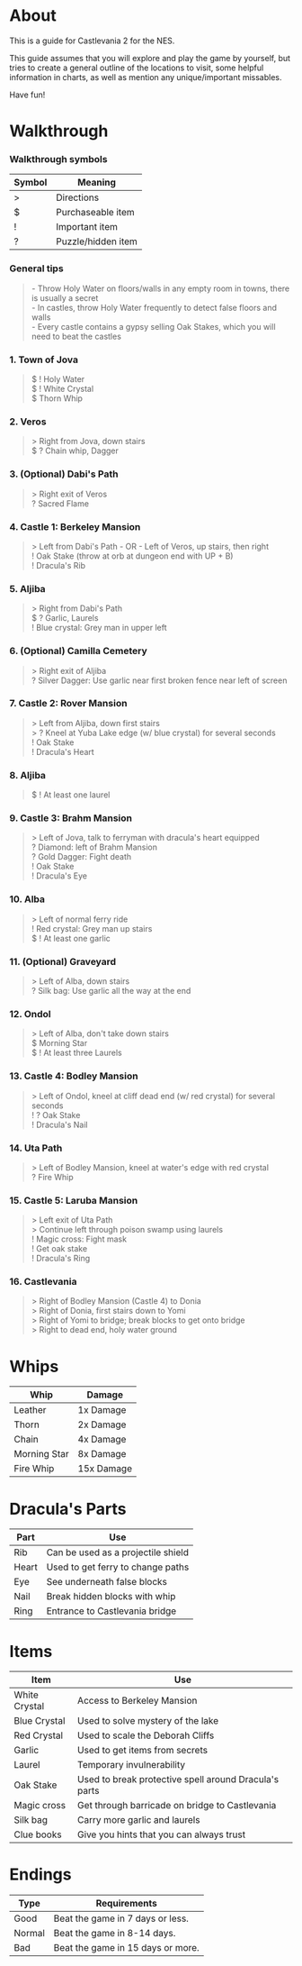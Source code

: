 #  About

This is a guide for Castlevania 2 for the NES.

This guide assumes that you will explore and play the game by yourself, but tries to create a general outline of the locations to visit, some helpful information in charts, as well as mention any unique/important missables.

Have fun\!

# Walkthrough  

### Walkthrough symbols

| Symbol    | Meaning               |
|-----------|-----------------------|
| \>        | Directions            |
| \$        | Purchaseable item     |
| \!        | Important item        |
| \?        | Puzzle/hidden item    |

### General tips

>   \- Throw Holy Water on floors/walls in any empty room in towns, there is usually a secret  
    \- In castles, throw Holy Water frequently to detect false floors and walls  
    \- Every castle contains a gypsy selling Oak Stakes, which you will need to beat the castles  

### 1. Town of Jova

>   \$ \! Holy Water  
    \$ \! White Crystal  
    \$ Thorn Whip  

### 2. Veros  

>   \> Right from Jova, down stairs  
    \$ \? Chain whip, Dagger

### 3. (Optional) Dabi's Path  

>   \> Right exit of Veros  
    \? Sacred Flame 

### 4. Castle 1: Berkeley Mansion   

>   \> Left from Dabi's Path - OR - Left of Veros, up stairs, then right  
    \! Oak Stake (throw at orb at dungeon end with UP + B)  
    \! Dracula's Rib

### 5. Aljiba   

>   \> Right from Dabi's Path  
    \$ \? Garlic, Laurels  
    \! Blue crystal: Grey man in upper left
    
### 6. (Optional) Camilla Cemetery  

>   \> Right exit of Aljiba  
    \? Silver Dagger: Use garlic near first broken fence near left of screen

### 7. Castle 2: Rover Mansion

>   \> Left from Aljiba, down first stairs  
    \> \? Kneel at Yuba Lake edge (w/ blue crystal) for several seconds  
    \! Oak Stake  
    \! Dracula's Heart

### 8. Aljiba  

>   \$ \! At least one laurel

### 9. Castle 3: Brahm Mansion  

>   \> Left of Jova, talk to ferryman with dracula's heart equipped  
    \? Diamond: left of Brahm Mansion  
    \? Gold Dagger: Fight death  
    \! Oak Stake  
    \! Dracula's Eye

### 10. Alba  

>   \> Left of normal ferry ride  
    \! Red crystal: Grey man up stairs  
    \$ \! At least one garlic

### 11. (Optional) Graveyard  

>   \> Left of Alba, down stairs  
    \? Silk bag: Use garlic all the way at the end

### 12. Ondol  

>   \> Left of Alba, don't take down stairs  
    \$ Morning Star  
    \$ \! At least three Laurels

### 13. Castle 4: Bodley Mansion  

>   \> Left of Ondol, kneel at cliff dead end (w/ red crystal) for several seconds  
    \! \? Oak Stake  
    \! Dracula's Nail

### 14. Uta Path  

>   \> Left of Bodley Mansion, kneel at water's edge with red crystal  
    \? Fire Whip

### 15. Castle 5: Laruba Mansion  

>   \> Left exit of Uta Path  
    \> Continue left through poison swamp using laurels  
    \! Magic cross: Fight mask  
    \! Get oak stake  
    \! Dracula's Ring
    
### 16. Castlevania  

>   \> Right of Bodley Mansion (Castle 4) to Donia  
    \> Right of Donia, first stairs down to Yomi  
    \> Right of Yomi to bridge; break blocks to get onto bridge  
    \> Right to dead end, holy water ground  

# Whips  

| Whip          | Damage        |
|---------------|---------------|
| Leather       | 1x Damage     |
| Thorn         | 2x Damage     |
| Chain         | 4x Damage     |
| Morning Star  | 8x Damage     |
| Fire Whip     | 15x Damage    |

# Dracula's Parts  

| Part  | Use                                   |
|-------|---------------------------------------|
| Rib   | Can be used as a projectile shield    |
| Heart | Used to get ferry to change paths     | 
| Eye   | See underneath false blocks           |  
| Nail  | Break hidden blocks with whip         |  
| Ring  | Entrance to Castlevania bridge        |  

# Items  

| Item          | Use                                                   |
|---------------|-------------------------------------------------------|
| White Crystal | Access to Berkeley Mansion                            |
| Blue Crystal  | Used to solve mystery of the lake                     |
| Red Crystal   | Used to scale the Deborah Cliffs                      |
| Garlic        | Used to get items from secrets                        |
| Laurel        | Temporary invulnerability                             |
| Oak Stake     | Used to break protective spell around Dracula's parts |
| Magic cross   | Get through barricade on bridge to Castlevania        |
| Silk bag      | Carry more garlic and laurels                         |
| Clue books    | Give you hints that you can always trust              |

# Endings

| Type      | Requirements                      |
|-----------|-----------------------------------|
| Good      | Beat the game in 7 days or less.  |
| Normal    | Beat the game in 8-14 days.       |
| Bad       | Beat the game in 15 days or more. |